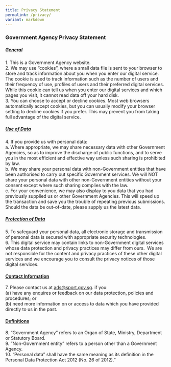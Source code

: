 ```yaml
---
title: Privacy Statement
permalink: /privacy/
variant: markdown
---
```

### **Government Agency Privacy Statement**

##### <u>**General**</u>

1\. This is a Government Agency website.  
2\. We may use “cookies”, where a small data file is sent to your browser to store and track information about you when you enter our digital service. The cookie is used to track information such as the number of users and their frequency of use, profiles of users and their preferred digital services. While this cookie can tell us when you enter our digital services and which pages you visit, it cannot read data off your hard disk.  
3\. You can choose to accept or decline cookies. Most web browsers automatically accept cookies, but you can usually modify your browser setting to decline cookies if you prefer. This may prevent you from taking full advantage of the digital service.

##### <u>**Use of Data**</u>

4\. If you provide us with personal data:  
a. Where appropriate, we may share necessary data with other Government Agencies, so as to improve the discharge of public functions, and to serve you in the most efficient and effective way unless such sharing is prohibited by law.  
b. We may share your personal data with non-Government entities that have been authorised to carry out specific Government services. We will NOT share your personal data with other non-Government entities without your consent except where such sharing complies with the law.  
c. For your convenience, we may also display to you data that you had previously supplied us or other Government Agencies. This will speed up the transaction and save you the trouble of repeating previous submissions. Should the data be out-of-date, please supply us the latest data.

##### <u>**Protection of Data**</u>

5\. To safeguard your personal data, all electronic storage and transmission of personal data is secured with appropriate security technologies.  
6\. This digital service may contain links to non-Government digital services whose data protection and privacy practices may differ from ours.&nbsp; We are not responsible for the content and privacy practices of these other digital services and we encourage you to consult the privacy notices of those digital services.

#### <u>**Contact Information**</u> 
7\. Please contact us at&nbsp;[ads@sport.gov.sg](ads@sport.gov.sg). if you:  
(a) have any enquires or feedback on our data protection, policies and procedures; or  
(b) need more information on or access to data which you have provided directly to us in the past.

#### <u>**Definitions**</u>

8\. “Government Agency” refers to an Organ of State, Ministry, Department or Statutory Board.  
9\. ”Non-Government entity” refers to a person other than a Government Agency.  
10\. “Personal data” shall have the same meaning as its definition in the Personal Data Protection Act 2012 (No. 26 of 2012).”